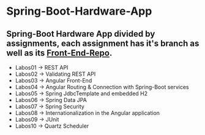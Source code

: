 # Spring-Boot-Hardware-App
## Spring-Boot Hardware App divided by assignments, each assignment has it's branch as well as its [Front-End-Repo](https://github.com/Andrija135/Angular-Hardware-App.git).

- Labos01 -> REST API
- Labos02 -> Validating REST API
- Labos03 -> Angular Front-End
- Labos04 -> Angular Routing & Connection with Spring-Boot services
- Labos05 -> Spring JdbcTemplate and embedded H2
- Labos06 -> Spring Data JPA
- Labos07 -> Spring Security
- Labos08 -> Internationalization in the Angular application
- Labos09 -> JUnit
- Labos10 -> Quartz Scheduler

